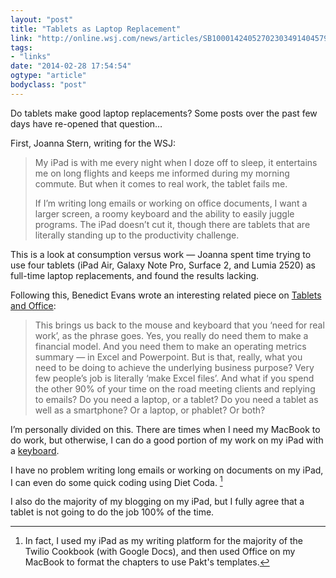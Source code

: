 ```yaml
---
layout: "post"
title: "Tablets as Laptop Replacement"
link: "http://online.wsj.com/news/articles/SB10001424052702303491404579390981100620274"
tags: 
- "links"
date: "2014-02-28 17:54:54"
ogtype: "article"
bodyclass: "post"
---
```


Do tablets make good laptop replacements? Some posts over the past few days have re-opened that question…

First, Joanna Stern, writing for the WSJ:

> My iPad is with me every night when I doze off to sleep, it entertains me on long flights and keeps me informed during my morning commute. But when it comes to real work, the tablet fails me.
> 
> If I’m writing long emails or working on office documents, I want a larger screen, a roomy keyboard and the ability to easily juggle programs. The iPad doesn’t cut it, though there are tablets that are literally standing up to the productivity challenge.

This is a look at consumption versus work — Joanna spent time trying to use four tablets (iPad Air, Galaxy Note Pro, Surface 2, and Lumia 2520) as full-time laptop replacements, and found the results lacking.

Following this, Benedict Evans wrote an interesting related piece on [Tablets and Office](http://ben-evans.com/benedictevans/2014/2/26/tablets-pcs-and-office):

> This brings us back to the mouse and keyboard that you ‘need for real work’, as the phrase goes. Yes, you really do need them to make a financial model. And you need them to make an operating metrics summary — in Excel and Powerpoint. But is that, really, what you need to be doing to achieve the underlying business purpose? Very few people’s job is literally ‘make Excel files’. And what if you spend the other 90% of your time on the road meeting clients and replying to emails? Do you need a laptop, or a tablet? Do you need a tablet as well as a smartphone? Or a laptop, or phablet? Or both?

I’m personally divided on this. There are times when I need my MacBook to do work, but otherwise, I can do a good portion of my work on my iPad with a [keyboard](http://rogerstringer.com/2013/12/09/comparing-keyboards-ipad-air/ "Comparing keyboards for the iPad air").

I have no problem writing long emails or working on documents on my iPad, I can even do some quick coding using Diet Coda. [^1]

I also do the majority of my blogging on my iPad, but I fully agree that a tablet is not going to do the job 100% of the time.

[^1]: In fact, I used my iPad as my writing platform for the majority of the Twilio Cookbook (with Google Docs), and then used Office on my MacBook to format the chapters to use Pakt's templates.